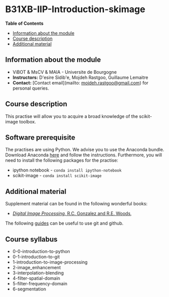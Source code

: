 # B31XB-IIP-Introduction-skimage

**Table of Contents**
- [Information about the module](#information-about-the-module)
- [Course description](#course-description)
- [Additional material](#additional-material)

## Information about the module

* ViBOT & MsCV & MAIA - Universite de Bourgogne
* **Instructors:** D\'esire Sidib\'e, Mojdeh Rastgoo, Guillaume Lemaitre
* **Contact:** [Contact email](mailto: mojdeh.rastgoo@gmail.com) for personal queries.

## Course description

This practise will allow you to acquire a broad knowledge of the scikit-image toolbox.

## Software prerequisite

The practises are using Python. We advise you to use the Anaconda bundle. Download Anaconda [here](http://continuum.io/downloads) and follow the instructions.
Furthermore, you will need to install the following packages for the practise:

* ipython notebook - `conda install ipython-notebook`
* scikit-image - `conda install scikit-image`

## Additional material

Supplement material can be found in the following wonderful books:

* [*Digital Image Processing*, R.C. Gonzalez and R.E. Woods](http://web.ipac.caltech.edu/staff/fmasci/home/astro_refs/Digital_Image_Processing_2ndEd.pdf),

The following [guides](https://guides.github.com/) can be useful to use git and github.

## Course syllabus

* 0-0-introduction-to-python
* 0-1-introduction-to-git
* 1-introduction-to-image-processing
* 2-image_enhancement
* 3-interpolation-blending
* 4-filter-spatial-domain
* 5-filter-frequency-domain
* 6-segmentation
